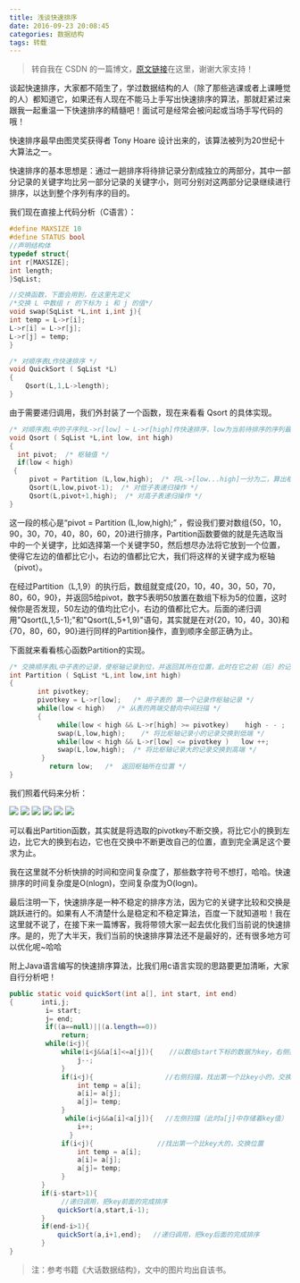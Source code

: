 ```yaml
---
title: 浅谈快速排序
date: 2016-09-23 20:08:45
categories: 数据结构
tags: 转载
---
```

> 转自我在 CSDN 的一篇博文，[原文链接](http://blog.csdn.net/g96968586/article/details/24185967)在这里，谢谢大家支持！

谈起快速排序，大家都不陌生了，学过数据结构的人（除了那些逃课或者上课睡觉的人）都知道它，如果还有人现在不能马上手写出快速排序的算法，那就赶紧过来跟我一起重温一下快速排序的精髓吧！面试可是经常会被问起或当场手写代码的哦！

快速排序最早由图灵奖获得者 Tony Hoare 设计出来的，该算法被列为20世纪十大算法之一。

快速排序的基本思想是：通过一趟排序将待排记录分割成独立的两部分，其中一部分记录的关键字均比另一部分记录的关键字小，则可分别对这两部分记录继续进行排序，以达到整个序列有序的目的。

我们现在直接上代码分析（C语言）：
```c
#define MAXSIZE 10  
#define STATUS bool  
//声明结构体  
typedef struct{  
int r[MAXSIZE];  
int length;  
}SqList;  

//交换函数，下面会用到，在这里先定义  
/*交换 L 中数组 r 的下标为 i 和 j 的值*/  
void swap(SqList *L,int i,int j){  
int temp = L->r[i];  
L->r[i] = L->r[j];  
L->r[j] = temp;  
}  

/* 对顺序表L作快速排序 */  
void QuickSort ( SqList *L)  
{  
    Qsort(L,1,L->length);  
}  
```

由于需要递归调用，我们外封装了一个函数，现在来看看 Qsort 的具体实现。

```c
/* 对顺序表L中的子序列L->r[low] ~ L->r[high]作快速排序，low为当前待排序的序列最小下标值，high为当前待排序的序列最大下标值 */  
void Qsort ( SqList *L,int low, int high)  
{  
  int pivot;  /* 枢轴值 */  
  if(low < high)  
 {  
     pivot = Partition (L,low,high);  /* 将L->[low...high]一分为二，算出枢轴值pivot */  
     Qsort(L,low,pivot-1);  /* 对低子表递归操作 */  
     Qsort(L,pivot+1,high);  /* 对高子表递归操作 */  
}  
```

这一段的核心是“pivot = Partition (L,low,high);” ，假设我们要对数组{50，10，90，30，70，40，80，60，20}进行排序，Partition函数要做的就是先选取当中的一个关键字，比如选择第一个关键字50，然后想尽办法将它放到一个位置，使得它左边的值都比它小，右边的值都比它大，我们将这样的关键字成为枢轴（pivot）。

在经过Partition（L,1,9）的执行后，数组就变成{20，10，40，30，50，70，80，60，90}，并返回5给pivot，数字5表明50放置在数组下标为5的位置，这时候你是否发现，50左边的值均比它小，右边的值都比它大。后面的递归调用"Qsort(L,1,5-1);"和"Qsort(L,5+1,9)"语句，其实就是在对{20，10，40，30}和{70，80，60，90}进行同样的Partition操作，直到顺序全部正确为止。

下面就来看看核心函数Partition的实现。

```c
/* 交换顺序表L中子表的记录，使枢轴记录到位，并返回其所在位置，此时在它之前（后）的记录均不大（小）于它 */
int Partition ( SqList *L,int low,int high)  
{  
       int pivotkey;  
       pivotkey = L->r[low];   /* 用子表的 第一个记录作枢轴记录 */  
       while(low < high)   /* 从表的两端交替向中间扫描 */  
       {  
            while(low < high && L->r[high] >= pivotkey)    high - - ;  
            swap(L,low,high);    /* 将比枢轴记录小的记录交换到低端 */  
            while(low < high && L->r[low] <= pivotkey )   low ++;  
            swap(L,low,high);  /* 将比枢轴记录大的记录交换到高端 */  
        }  
          return low;   /*  返回枢轴所在位置 */  
}  
```
我们照着代码来分析：

![](http://img.blog.csdn.net/20140420174030281)
![](http://img.blog.csdn.net/20140420174146656)
![](http://img.blog.csdn.net/20140420174215093)
![](http://img.blog.csdn.net/20140420174229531)
![](http://img.blog.csdn.net/20140420174249531)
![](http://img.blog.csdn.net/20140420174259296)

可以看出Partition函数，其实就是将选取的pivotkey不断交换，将比它小的换到左边，比它大的换到右边，它也在交换中不断更改自己的位置，直到完全满足这个要求为止。

我在这里就不分析快排的时间和空间复杂度了，那些数字符号不想打，哈哈。快速排序的时间复杂度是O(nlogn)，空间复杂度为O(logn)。

最后注明一下，快速排序是一种不稳定的排序方法，因为它的关键字比较和交换是跳跃进行的。如果有人不清楚什么是稳定和不稳定算法，百度一下就知道啦！我在这里就不说了，在接下来一篇博客，我将带领大家一起去优化我们当前说的快速排序。是的，兜了大半天，我们当前的快速排序算法还不是最好的，还有很多地方可以优化呢~哈哈

附上Java语言编写的快速排序算法，比我们用c语言实现的思路要更加清晰，大家自行分析吧！

```java
public static void quickSort(int a[], int start, int end)  
{       inti,j;  
         i= start;  
         j= end;  
         if((a==null)||(a.length==0))  
             return;  
         while(i<j){  
             while(i<j&&a[i]<=a[j]){    //以数组start下标的数据为key，右侧扫描  
                 j--;  
             }  
             if(i<j){                  //右侧扫描，找出第一个比key小的，交换位置  
                 int temp = a[i];  
                 a[i]= a[j];  
                 a[j]= temp;  
             }  
              while(i<j&&a[i]<a[j]){   //左侧扫描（此时a[j]中存储着key值）  
                 i++;  
               }  
             if(i<j){                //找出第一个比key大的，交换位置  
                 int temp = a[i];  
                 a[i]= a[j];  
                 a[j]= temp;  
             }  
        }  
        if(i-start>1){  
             //递归调用，把key前面的完成排序  
            quickSort(a,start,i-1);  
        }  
        if(end-i>1){  
            quickSort(a,i+1,end);   //递归调用，把key后面的完成排序  
        }  
}  

```

> 注：参考书籍《大话数据结构》，文中的图片均出自该书。
